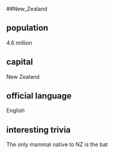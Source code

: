 ##New_Zealand
## population
4.6 million

## capital
New Zealand
 
## official language
English

## interesting trivia
The only mammal native to NZ is the bat


